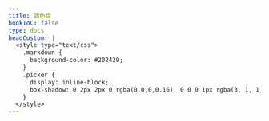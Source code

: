 ```yaml
---
title: 调色盘
bookToC: false
type: docs
headCustom: |
  <style type="text/css">
    .markdown {
      background-color: #202429;
    }
    .picker {
      display: inline-block;
      box-shadow: 0 2px 2px 0 rgba(0,0,0,0.16), 0 0 0 1px rgba(3, 1, 1, 0.08);
    }
  </style>
---
```


<div class="picker" acp-color="#EFE9E7" acp-palette="PALETTE_MATERIAL_CHROME" acp-palette-editable></div>
<script type="text/javascript" src="/js/acolorpicker.js"></script>
<script type="text/javascript">
  AColorPicker.from('.picker')
    .on('change', (picker, color) => {
      document.body.style.backgroundColor = color;
    })
    .on('coloradd', (picker, color) => {
      // color added: color
      // modified palette: picker.palette
    })
    .on('colorremove', (picker, color) => {
      // color removed: color
      // modified palette: picker.palette
    });
</script>
